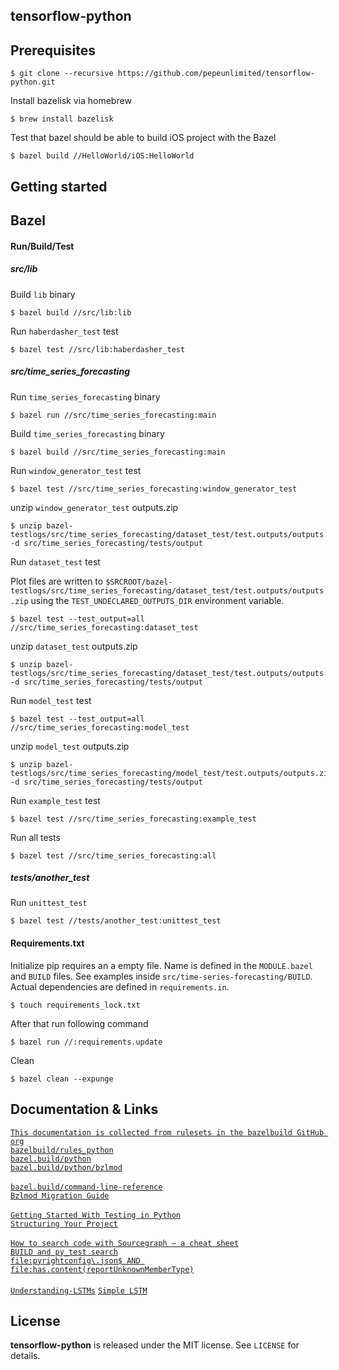 tensorflow-python
---------------

Prerequisites
-------------

```
$ git clone --recursive https://github.com/pepeunlimited/tensorflow-python.git
```

Install bazelisk via homebrew  
```
$ brew install bazelisk
```

Test that bazel should be able to build iOS project with the Bazel
```
$ bazel build //HelloWorld/iOS:HelloWorld
```

Getting started
---------------

Bazel
-----

#### Run/Build/Test

##### src/lib

Build ```lib``` binary
```
$ bazel build //src/lib:lib
```

Run ```haberdasher_test``` test
```
$ bazel test //src/lib:haberdasher_test
```

##### src/time_series_forecasting

Run ```time_series_forecasting``` binary
```
$ bazel run //src/time_series_forecasting:main
```

Build ```time_series_forecasting``` binary
```
$ bazel build //src/time_series_forecasting:main
```

Run ```window_generator_test``` test
```
$ bazel test //src/time_series_forecasting:window_generator_test
```

unzip ```window_generator_test``` outputs.zip  
```
$ unzip bazel-testlogs/src/time_series_forecasting/dataset_test/test.outputs/outputs.zip -d src/time_series_forecasting/tests/output
```

Run ```dataset_test``` test  

Plot files are written to ```$SRCROOT/bazel-testlogs/src/time_series_forecasting/dataset_test/test.outputs/outputs.zip```
using the ```TEST_UNDECLARED_OUTPUTS_DIR``` environment variable.  

```
$ bazel test --test_output=all //src/time_series_forecasting:dataset_test
```

unzip ```dataset_test``` outputs.zip  
```
$ unzip bazel-testlogs/src/time_series_forecasting/dataset_test/test.outputs/outputs.zip -d src/time_series_forecasting/tests/output
```

Run ```model_test``` test
```
$ bazel test --test_output=all //src/time_series_forecasting:model_test
```

unzip ```model_test``` outputs.zip  
```
$ unzip bazel-testlogs/src/time_series_forecasting/model_test/test.outputs/outputs.zip -d src/time_series_forecasting/tests/output
```

Run ```example_test``` test
```
$ bazel test //src/time_series_forecasting:example_test
```

Run all tests
```
$ bazel test //src/time_series_forecasting:all
```

##### tests/another_test

Run ```unittest_test```
```
$ bazel test //tests/another_test:unittest_test
```

#### Requirements.txt  

Initialize pip requires an a empty file. Name is defined in the ```MODULE.bazel```
and ```BUILD``` files. See examples inside ```src/time-series-forecasting/BUILD```. Actual dependencies
are defined in ```requirements.in```.

```
$ touch requirements_lock.txt
```

After that run following command
```
$ bazel run //:requirements.update
```

Clean  
```
$ bazel clean --expunge
```

Documentation & Links
---------------------

[`This documentation is collected from rulesets in the bazelbuild GitHub org`](https://docs.aspect.build/)
<br/>
[`bazelbuild/rules_python`](https://github.com/bazelbuild/rules_python/blob/main/docs/sphinx/getting-started.md)  
[`bazel.build/python`](https://bazel.build/reference/be/python)  
[`bazel.build/python/bzlmod`](https://bazel.build/reference/be/pythohttps://github.com/bazelbuild/rules_python/blob/main/examples/bzlmod/BUILD.bazeln)  
<br/>
[`bazel.build/command-line-reference`](https://bazel.build/reference/command-line-reference)  
[`Bzlmod Migration Guide`](https://bazel.build/external/migration)  
<br/>
[`Getting Started With Testing in Python`](https://realpython.com/python-testing/)  
[`Structuring Your Project`](https://docs.python-guide.org/writing/structure/)  
<br/>
[`How to search code with Sourcegraph — a cheat sheet`](https://sourcegraph.com/blog/how-to-search-cheat-sheet)  
[`BUILD and py_test search`](https://sourcegraph.com/search?q=context:global+file:BUILD%24+AND+file:has.content%28py_test%29)  
[`file:pyrightconfig\.json$ AND file:has.content(reportUnknownMemberType)`](https://sourcegraph.com/search?q=context:global+file:pyrightconfig%5C.json%24+AND+file:has.content%28reportUnknownMemberType%29)  
<br/>
[`Understanding-LSTMs`](https://colah.github.io/posts/2015-08-Understanding-LSTMs/)
[`Simple LSTM`](https://github.com/nicodjimenez/lstm)


License
-------

**tensorflow-python** is released under the MIT license. See `LICENSE` for details.
